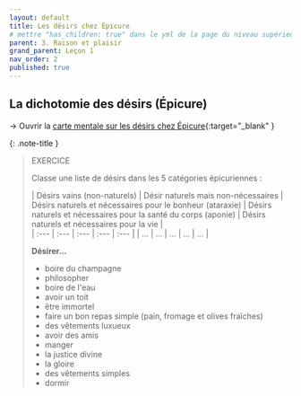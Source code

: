 ```yaml
---
layout: default
title: Les désirs chez Épicure
# mettre "has_children: true" dans le yml de la page du niveau supérieur
parent: 3. Raison et plaisir
grand_parent: Leçon 1
nav_order: 2
published: true
---
```

## La dichotomie des désirs (Épicure)
→ Ouvrir la [carte mentale sur les désirs chez Épicure](https://rollauda.github.io/schemas/cartes/desirs-epicure.html){:target="_blank" }

{: .note-title }
> EXERCICE
> 
> Classe une liste de désirs dans les 5 catégories épicuriennes :  
>
> | Désirs vains (non-naturels)  |  Désir naturels mais non-nécessaires  | Désirs naturels et nécessaires pour le bonheur (ataraxie)  |  Désirs naturels et nécessaires pour la santé du corps (aponie)  |  Désirs naturels et nécessaires pour la vie  |  
| :--- | :--- | :--- | :--- | :--- | 
| ...  |  ...  |  ... |  ...  |  ...  | 
>
> **Désirer...**
> - boire du champagne
> - philosopher
> - boire de l'eau
> - avoir un toit
> - être immortel
> - faire un bon repas simple (pain, fromage et olives fraîches)
> - des vêtements luxueux
> - avoir des amis
> - manger
> - la justice divine
> - la gloire
> - des vêtements simples
> - dormir




